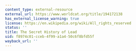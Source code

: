 ```yaml
---
content_type: external-resource
external_url: https://www.worldcat.org/title/194172138
has_external_license_warning: true
license: https://en.wikipedia.org/wiki/All_rights_reserved
status: ''
title: The Secret History of Lead
uid: f8974c01-cceb-4f99-a1a4-50c6f8bfd55f
wayback_url: ''
---
```

